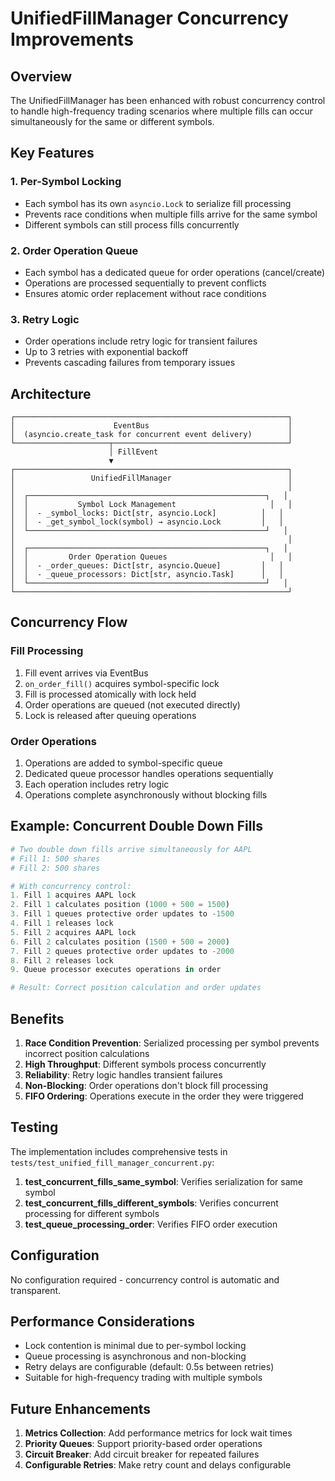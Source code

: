 # UnifiedFillManager Concurrency Improvements

## Overview

The UnifiedFillManager has been enhanced with robust concurrency control to handle high-frequency trading scenarios where multiple fills can occur simultaneously for the same or different symbols.

## Key Features

### 1. Per-Symbol Locking
- Each symbol has its own `asyncio.Lock` to serialize fill processing
- Prevents race conditions when multiple fills arrive for the same symbol
- Different symbols can still process fills concurrently

### 2. Order Operation Queue
- Each symbol has a dedicated queue for order operations (cancel/create)
- Operations are processed sequentially to prevent conflicts
- Ensures atomic order replacement without race conditions

### 3. Retry Logic
- Order operations include retry logic for transient failures
- Up to 3 retries with exponential backoff
- Prevents cascading failures from temporary issues

## Architecture

```
┌─────────────────────────────────────────────────────────────┐
│                      EventBus                               │
│  (asyncio.create_task for concurrent event delivery)        │
└─────────────────────┬───────────────────────────────────────┘
                      │ FillEvent
                      ▼
┌─────────────────────────────────────────────────────────────┐
│                 UnifiedFillManager                          │
│                                                             │
│  ┌─────────────────────────────────────────────────────┐   │
│  │           Symbol Lock Management                     │   │
│  │  - _symbol_locks: Dict[str, asyncio.Lock]          │   │
│  │  - _get_symbol_lock(symbol) → asyncio.Lock         │   │
│  └─────────────────────────────────────────────────────┘   │
│                                                             │
│  ┌─────────────────────────────────────────────────────┐   │
│  │         Order Operation Queues                       │   │
│  │  - _order_queues: Dict[str, asyncio.Queue]         │   │
│  │  - _queue_processors: Dict[str, asyncio.Task]      │   │
│  └─────────────────────────────────────────────────────┘   │
└─────────────────────────────────────────────────────────────┘
```

## Concurrency Flow

### Fill Processing
1. Fill event arrives via EventBus
2. `on_order_fill()` acquires symbol-specific lock
3. Fill is processed atomically with lock held
4. Order operations are queued (not executed directly)
5. Lock is released after queuing operations

### Order Operations
1. Operations are added to symbol-specific queue
2. Dedicated queue processor handles operations sequentially
3. Each operation includes retry logic
4. Operations complete asynchronously without blocking fills

## Example: Concurrent Double Down Fills

```python
# Two double down fills arrive simultaneously for AAPL
# Fill 1: 500 shares
# Fill 2: 500 shares

# With concurrency control:
1. Fill 1 acquires AAPL lock
2. Fill 1 calculates position (1000 + 500 = 1500)
3. Fill 1 queues protective order updates to -1500
4. Fill 1 releases lock
5. Fill 2 acquires AAPL lock
6. Fill 2 calculates position (1500 + 500 = 2000)
7. Fill 2 queues protective order updates to -2000
8. Fill 2 releases lock
9. Queue processor executes operations in order

# Result: Correct position calculation and order updates
```

## Benefits

1. **Race Condition Prevention**: Serialized processing per symbol prevents incorrect position calculations
2. **High Throughput**: Different symbols process concurrently
3. **Reliability**: Retry logic handles transient failures
4. **Non-Blocking**: Order operations don't block fill processing
5. **FIFO Ordering**: Operations execute in the order they were triggered

## Testing

The implementation includes comprehensive tests in `tests/test_unified_fill_manager_concurrent.py`:

1. **test_concurrent_fills_same_symbol**: Verifies serialization for same symbol
2. **test_concurrent_fills_different_symbols**: Verifies concurrent processing for different symbols
3. **test_queue_processing_order**: Verifies FIFO order execution

## Configuration

No configuration required - concurrency control is automatic and transparent.

## Performance Considerations

- Lock contention is minimal due to per-symbol locking
- Queue processing is asynchronous and non-blocking
- Retry delays are configurable (default: 0.5s between retries)
- Suitable for high-frequency trading with multiple symbols

## Future Enhancements

1. **Metrics Collection**: Add performance metrics for lock wait times
2. **Priority Queues**: Support priority-based order operations
3. **Circuit Breaker**: Add circuit breaker for repeated failures
4. **Configurable Retries**: Make retry count and delays configurable 